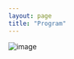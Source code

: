 ```yaml
---
layout: page
title: "Program"
---
```

![image](https://github.com/user-attachments/assets/02ac1b39-ac79-4496-8114-e23e699fbb98)

